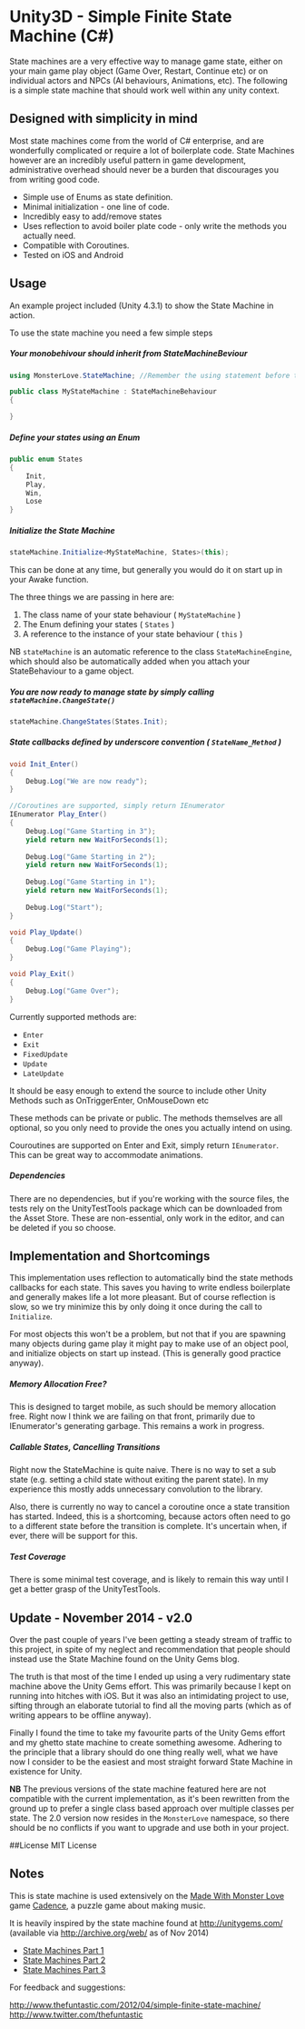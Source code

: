 # Unity3D - Simple Finite State Machine (C#)

State machines are a very effective way to manage game state, either on your main game play object (Game Over, Restart, Continue etc) or on individual actors and NPCs (AI behaviours, Animations, etc). The following is a simple state machine that should work well within any unity context. 

## Designed with simplicity in mind

Most state machines come from the world of C# enterprise, and are wonderfully complicated or require a lot of boilerplate code. State Machines however are an incredibly useful pattern in game development, administrative overhead should never be a burden that discourages you from writing good code. 

* Simple use of Enums as state definition. 
* Minimal initialization - one line of code. 
* Incredibly easy to add/remove states
* Uses reflection to avoid boiler plate code - only write the methods you actually need. 
* Compatible with Coroutines.
* Tested on iOS and Android

## Usage

An example project included (Unity 4.3.1) to show the State Machine in action.

To use the state machine you need a few simple steps

##### Your monobehivour should inherit from StateMachineBeviour

```C#
using MonsterLove.StateMachine; //Remember the using statement before the class declaration

public class MyStateMachine : StateMachineBehaviour
{

}
```

##### Define your states using an Enum 

```C#
public enum States
{
	Init, 
    Play, 
    Win, 
    Lose
}
```
##### Initialize the State Machine 

```C#
stateMachine.Initialize<MyStateMachine, States>(this);

```
This can be done at any time, but generally you would do it on start up in your Awake function. 

The three things we are passing in here are:

1. The class name of your state behaviour ( `MyStateMachine` )
2. The Enum defining your states  ( `States` )
3. A reference to the instance of your state behaviour ( `this` ) 

NB `stateMachine` is an automatic reference to the class `StateMachineEngine`, which should also be automatically added when you attach your StateBehaviour to a game object.

##### You are now ready to manage state by simply calling `stateMachine.ChangeState()`
```C#
stateMachine.ChangeStates(States.Init);
```

##### State callbacks defined by underscore convention ( `StateName_Method` )

```C#
void Init_Enter()
{
	Debug.Log("We are now ready");
}

//Coroutines are supported, simply return IEnumerator
IEnumerator Play_Enter()
{
	Debug.Log("Game Starting in 3");
	yield return new WaitForSeconds(1);
    
    Debug.Log("Game Starting in 2");
	yield return new WaitForSeconds(1);
    
    Debug.Log("Game Starting in 1");
	yield return new WaitForSeconds(1);
    
    Debug.Log("Start");	
}

void Play_Update()
{
	Debug.Log("Game Playing");
}

void Play_Exit()
{
	Debug.Log("Game Over");
}
```
Currently supported methods are:

- `Enter`
- `Exit`
- `FixedUpdate`
- `Update`
- `LateUpdate`

It should be easy enough to extend the source to include other Unity Methods such as OnTriggerEnter, OnMouseDown etc

These methods can be private or public. The methods themselves are all optional, so you only need to provide the ones you actually intend on using. 

Couroutines are supported on Enter and Exit, simply return `IEnumerator`. This can be great way to accommodate animations.

##### Dependencies

There are no dependencies, but if you're working with the source files, the tests rely on the UnityTestTools package which can be downloaded from the Asset Store. These are non-essential, only work in the editor, and can be deleted if you so choose. 

## Implementation and Shortcomings

This implementation uses reflection to automatically bind the state methods callbacks for each state. This saves you having to write endless boilerplate and generally makes life a lot more pleasant. But of course reflection is slow, so we try minimize this by only doing it once during the call to `Initialize`. 

For most objects this won't be a problem, but not that if you are spawning many objects during game play it might pay to make use of an object pool, and initialize objects on start up instead. (This is generally good practice anyway). 

##### Memory Allocation Free?
This is designed to target mobile, as such should be memory allocation free. Right now I think we are failing on that front, primarily due to IEnumerator's generating garbage. This remains a work in progress. 

##### Callable States, Cancelling Transitions
Right now the StateMachine is quite naive. There is no way to set a sub state (e.g. setting a child state without exiting the parent state). In my experience this mostly adds unnecessary convolution to the library. 

Also, there is currently no way to cancel a coroutine once a state transition has started. Indeed, this is a shortcoming, because actors often need to go to a different state before the transition is complete. It's uncertain when, if ever, there will be support for this.  

##### Test Coverage
There is some minimal test coverage, and is likely to remain this way until I get a better grasp of the UnityTestTools.

## Update - November 2014 - v2.0

Over the past couple of years I've been getting a steady stream of traffic to this project, in spite of my neglect and recommendation that people should instead use the State Machine found on the Unity Gems blog.

The truth is that most of the time I ended up using a very rudimentary state machine above the Unity Gems effort. This was primarily because I kept on running into hitches with iOS. But it was also an intimidating project to use, sifting through an elaborate tutorial to find all the moving parts (which as of writing appears to be offline anyway).

Finally I found the time to take my favourite parts of the Unity Gems effort and my ghetto state machine to create something awesome. Adhering to the principle that a library should do one thing really well, what we have now I consider to be the easiest and most straight forward State Machine in existence for Unity.

**NB** The previous versions of the state machine featured here are not compatible with the current implementation, as it's been rewritten from the ground up to prefer a single class based approach over multiple classes per state. The 2.0 version now resides in the `MonsterLove` namespace, so there should be no conflicts if you want to upgrade and use both in your project.

##License
MIT License

## Notes

This is state machine is used extensively on the [Made With Monster Love](http://www.madewithmonsterlove.com) game [Cadence](http://www.playcadence.com), a puzzle game about making music.  

It is heavily inspired by the state machine found at http://unitygems.com/ (available via http://archive.org/web/ as of Nov 2014)

- [State Machines Part 1](http://unitygems.com/fsm1/)
- [State Machines Part 2](http://unitygems.com/fsm2/)
- [State Machines Part 3](http://unitygems.com/finite-state-machines-3-final-state-machine-framework/)

For feedback and suggestions:

http://www.thefuntastic.com/2012/04/simple-finite-state-machine/
http://www.twitter.com/thefuntastic
